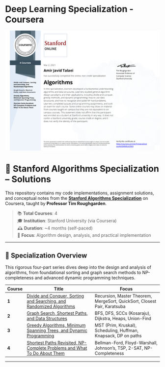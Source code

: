 # Deep Learning Specialization - Coursera


![](/resources/Certification.png)

# 🧠 Stanford Algorithms Specialization – Solutions

This repository contains my code implementations, assignment solutions, and conceptual notes from the [**Stanford Algorithms Specialization**](https://www.coursera.org/specializations/algorithms) on Coursera, taught by **Professor Tim Roughgarden**.

> 📚 **Total Courses**: 4  
> 🎓 **Institution**: Stanford University (via Coursera)  
> 🕰️ **Duration**: ~4 months (self-paced)  
> 🧩 **Focus**: Algorithm design, analysis, and practical implementation

---

## 🧭 Specialization Overview

This rigorous four-part series dives deep into the design and analysis of algorithms, from foundational sorting and graph search methods to NP-completeness and advanced dynamic programming techniques.

| Course | Title | Focus |
|-------|-------|-------|
| **1** | [Divide and Conquer, Sorting and Searching, and Randomized Algorithms](https://www.coursera.org/learn/algorithms-divide-conquer) | Recursion, Master Theorem, MergeSort, QuickSort, Closest Pair, Karatsuba |
| **2** | [Graph Search, Shortest Paths, and Data Structures](https://www.coursera.org/learn/algorithms-graphs-data-structures) | BFS, DFS, SCCs (Kosaraju), Dijkstra, Heaps, Union-Find |
| **3** | [Greedy Algorithms, Minimum Spanning Trees, and Dynamic Programming](https://www.coursera.org/learn/algorithms-greedy) | MST (Prim, Kruskal), Scheduling, Huffman, Knapsack, DP on paths |
| **4** | [Shortest Paths Revisited, NP-Complete Problems and What To Do About Them](https://www.coursera.org/learn/algorithms-npcomplete) | Bellman-Ford, Floyd-Warshall, Johnson’s, TSP, 2-SAT, NP-Completeness |

---

